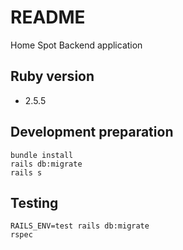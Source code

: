 # README

Home Spot Backend application 


## Ruby version
* 2.5.5

## Development preparation

```
bundle install
rails db:migrate
rails s
```

## Testing 
```
RAILS_ENV=test rails db:migrate
rspec
```
